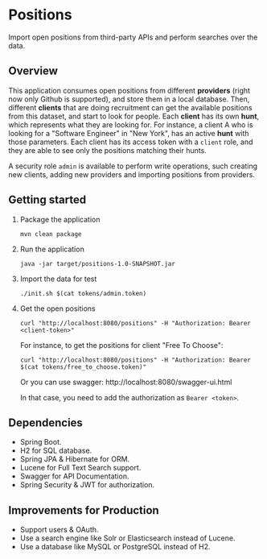 # Positions

Import open positions from third-party APIs and perform searches over the data.

## Overview

This application consumes open positions from different **providers** (right now only Github is supported), and store them in a local database. 
Then, different **clients** that are doing recruitment can get the available positions from this dataset, and start to look for people.
Each **client** has its own **hunt**, which represents what they are looking for. For instance, a client A who is looking for a "Software Engineer" in "New York", has an active **hunt** with those parameters. 
Each client has its access token with a `client` role, and they are able to see only the positions matching their hunts. 

A security role `admin` is available to perform write operations, such creating new clients, adding new providers and importing positions from providers.

## Getting started

1. Package the application

    `mvn clean package`

2. Run the application

    `java -jar target/positions-1.0-SNAPSHOT.jar`

3. Import the data for test

    `./init.sh $(cat tokens/admin.token)`

4. Get the open positions

    `curl "http://localhost:8080/positions" -H "Authorization: Bearer <client-token>"`

    For instance, to get the positions for client "Free To Choose":

    `curl "http://localhost:8080/positions" -H "Authorization: Bearer $(cat tokens/free_to_choose.token)"`

    Or you can use swagger: http://localhost:8080/swagger-ui.html

    In that case, you need to add the authorization as `Bearer <token>`.

## Dependencies

* Spring Boot.
* H2 for SQL database.
* Spring JPA & Hibernate for ORM.
* Lucene for Full Text Search support.
* Swagger for API Documentation.
* Spring Security & JWT for authorization.

## Improvements for Production

* Support users & OAuth.
* Use a search engine like Solr or Elasticsearch instead of Lucene.
* Use a database like MySQL or PostgreSQL instead of H2.